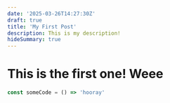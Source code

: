 ```yaml
---
date: '2025-03-26T14:27:30Z'
draft: true
title: 'My First Post'
description: This is my description!
hideSummary: true
---
```


# This is the first one! Weee

```js
const someCode = () => 'hooray'
```